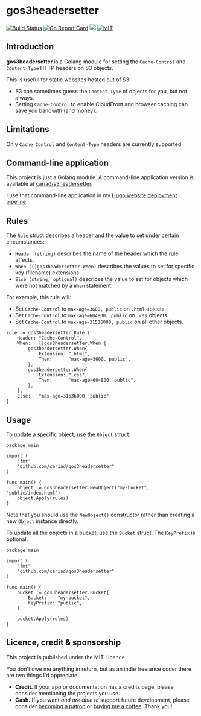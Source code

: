 # gos3headersetter

[![Build Status](https://travis-ci.org/cariad/gos3headersetter.svg?branch=master)](https://travis-ci.org/cariad/gos3headersetter) [![Go Report Card](https://goreportcard.com/badge/github.com/cariad/gos3headersetter)](https://goreportcard.com/report/github.com/cariad/gos3headersetter) [![](https://godoc.org/github.com/cariad/gos3headersetter?status.svg)](http://godoc.org/github.com/cariad/gos3headersetter) [![MIT](https://img.shields.io/npm/l/express.svg)](https://github.com/cariad/gos3headersetter/blob/master/LICENSE)

## Introduction

**gos3headersetter** is a Golang module for setting the `Cache-Control` and `Content-Type` HTTP headers on S3 objects.

This is useful for static websites hosted out of S3:

- S3 can sometimes guess the `Content-Type` of objects for you, but not always.
- Setting `Cache-Control` to enable CloudFront and browser caching can save you bandwith (and money).

## Limitations

Only `Cache-Control` and `Content-Type` headers are currently supported.

## Command-line application

This project is just a Golang module. A command-line application version is available at [cariad/s3headersetter](https://github.com/cariad/s3headersetter).

I use that command-line application in my [Hugo website deployment pipeline](https://github.com/cariad/aws-hugo).

## Rules

The `Rule` struct describes a header and the value to set under certain circumstances:

- `Header (string)` describes the name of the header which the rule affects.
- `When ([]gos3headersetter.When)` describes the values to set for specific key (filename) extensions.
- `Else (string, optional)` describes the value to set for objects which were not matched by a `When` statement.

For example, this rule will:

- Set `Cache-Control` to `max-age=3600, public` on `.html` objects.
- Set `Cache-Control` to `max-age=604800, public` on `.css` objects.
- Set `Cache-Control` to `max-age=31536000, public` on all other objects.

```golang
rule := gos3headersetter.Rule {
    Header: "Cache-Control",
    When:   []gos3headersetter.When {
        gos3headersetter.When{
            Extension: ".html",
            Then:      "max-age=3600, public",
        },
        gos3headersetter.When{
            Extension: ".css",
            Then:      "max-age=604800, public",
        },
    },
    Else:   "max-age=31536000, public"
}
```

## Usage

To update a specific object, use the `Object` struct:

```golang
package main

import (
    "fmt"
    "github.com/cariad/gos3headersetter"
)

func main() {
    object := gos3headersetter.NewObject("my-bucket", "public/index.html")
    object.Apply(rules)
}
```

Note that you should use the `NewObject()` constructor rather than creating a new `Object` instance directly.

To update all the objects in a bucket, use the `Bucket` struct. The `KeyPrefix` is optional.

```golang
package main

import (
    "fmt"
    "github.com/cariad/gos3headersetter"
)

func main() {
    bucket := gos3headersetter.Bucket{
        Bucket:    "my-bucket",
        KeyPrefix: "public",
    )

    bucket.Apply(rules)
}
```

## Licence, credit & sponsorship

This project is published under the MIT Licence.

You don't owe me anything in return, but as an indie freelance coder there are two things I'd appreciate:

- **Credit.** If your app or documentation has a credits page, please consider mentioning the projects you use.
- **Cash.** If you want *and are able to* support future development, please consider [becoming a patron](https://www.patreon.com/cariad) or [buying me a coffee](https://ko-fi.com/cariad). Thank you!
